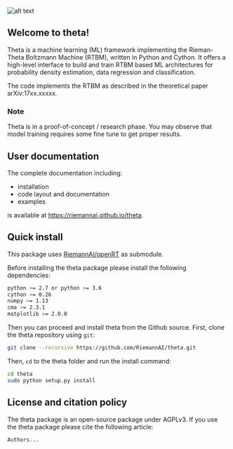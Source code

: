 ![alt text](https://github.com/RiemannAI/theta/blob/master/docs/theta.png)

## Welcome to theta!

Theta is a machine learning (ML) framework implementing the Rieman-Theta Boltzmann Machine (RTBM), written in Python and Cython. It offers a high-level interface to build and train RTBM based ML architectures for probability density estimation, data regression and classification.

The code implements the RTBM as described in the theoretical paper arXiv:17xx.xxxxx.

### Note

Theta is in a proof-of-concept / research phase. You may observe that
model training requires some fine tune to get proper results.


## User documentation

The complete documentation including:
- installation
- code layout and documentation
- examples 

is available at https://riemannai.github.io/theta.

## Quick install

This package uses [RiemannAI/openRT](https://github.com/RiemannAI/openRT) as submodule.

Before installing the theta package please install the following dependencies:
```bash
python >= 2.7 or python >= 3.6
cython >= 0.26
numpy >= 1.13
cma >= 2.3.1
matplotlib >= 2.0.0
```

Then you can proceed and install theta from the Github source. First, clone the theta repository using `git`:
```bash
git clone --recursive https://github.com/RiemannAI/theta.git
```

Then, `cd` to the theta folder and run the install command:

```bash
cd theta
sudo python setup.py install
```


## License and citation policy

The theta package is an open-source package under AGPLv3. If you use the theta package please cite the following article:
```
Authors...
```
